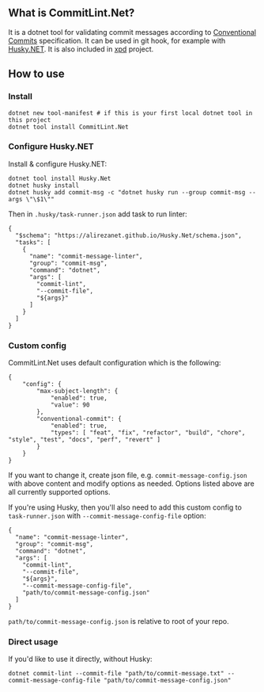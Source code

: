 ## What is CommitLint.Net?

It is a dotnet tool for validating commit messages according to [Conventional Commits](https://www.conventionalcommits.org/en/v1.0.0/) specification. It can be used in git hook, for example with [Husky.NET](https://alirezanet.github.io/Husky.Net/). It is also included in [xpd](https://github.com/tomwis/xpd) project.

## How to use

### Install
```
dotnet new tool-manifest # if this is your first local dotnet tool in this project
dotnet tool install CommitLint.Net
```

### Configure Husky.NET

Install & configure Husky.NET:
```
dotnet tool install Husky.Net
dotnet husky install
dotnet husky add commit-msg -c "dotnet husky run --group commit-msg --args \"\$1\""
```

Then in `.husky/task-runner.json` add task to run linter:
```
{
  "$schema": "https://alirezanet.github.io/Husky.Net/schema.json",
  "tasks": [
    {
      "name": "commit-message-linter",
      "group": "commit-msg",
      "command": "dotnet",
      "args": [
        "commit-lint",
        "--commit-file",
        "${args}"
      ]
    }
  ]
}
```


### Custom config

CommitLint.Net uses default configuration which is the following:
```
{
    "config": {
        "max-subject-length": {
            "enabled": true,
            "value": 90
        },
        "conventional-commit": {
            "enabled": true,
            "types": [ "feat", "fix", "refactor", "build", "chore", "style", "test", "docs", "perf", "revert" ]
        }
    }
}
```

If you want to change it, create json file, e.g. `commit-message-config.json` with above content and modify options as needed. Options listed above are all currently supported options.

If you're using Husky, then you'll also need to add this custom config to `task-runner.json` with `--commit-message-config-file` option:

```
{
  "name": "commit-message-linter",
  "group": "commit-msg",
  "command": "dotnet",
  "args": [
    "commit-lint",
    "--commit-file",
    "${args}",
    "--commit-message-config-file",
    "path/to/commit-message-config.json"
  ]
}
```
`path/to/commit-message-config.json` is relative to root of your repo.


### Direct usage

If you'd like to use it directly, without Husky:
```
dotnet commit-lint --commit-file "path/to/commit-message.txt" --commit-message-config-file "path/to/commit-message-config.json"
```